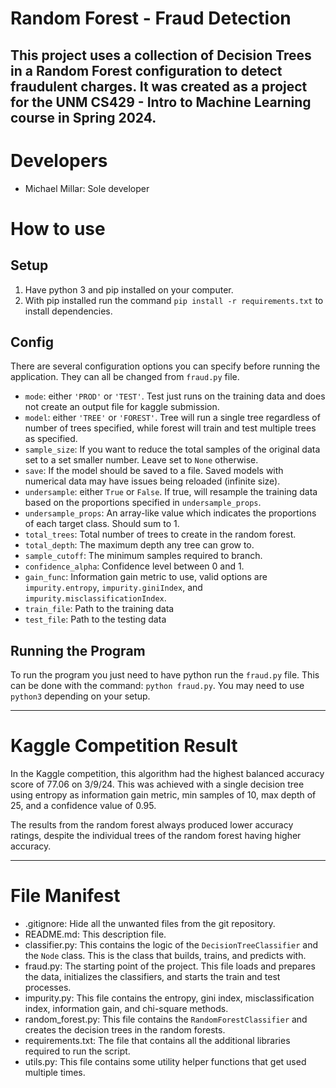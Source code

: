 # Random Forest - Fraud Detection
This project uses a collection of Decision Trees in a Random Forest configuration to detect fraudulent charges. It was created as a project for the UNM CS429 - Intro to Machine Learning course in Spring 2024.
---
# Developers
- Michael Millar: Sole developer

# How to use
## Setup
1) Have python 3 and pip installed on your computer.
2) With pip installed run the command `pip install -r requirements.txt` to install dependencies.

## Config
There are several configuration options you can specify before running the application. They can all be changed from `fraud.py` file.
- `mode`: either `'PROD'` or `'TEST'`. Test just runs on the training data and does not create an output file for kaggle submission.
- `model`: either `'TREE'` or `'FOREST'`. Tree will run a single tree regardless of number of trees specified, while forest will train and test multiple trees as specified.
- `sample_size`: If you want to reduce the total samples of the original data set to a set smaller number. Leave set to `None` otherwise.
- `save`: If the model should be saved to a file. Saved models with numerical data may have issues being reloaded (infinite size).
- `undersample`: either `True` or `False`. If true, will resample the training data based on the proportions specified in `undersample_props`.
- `undersample_props`: An array-like value which indicates the proportions of each target class. Should sum to 1.
- `total_trees`: Total number of trees to create in the random forest.
- `total_depth`: The maximum depth any tree can grow to.
- `sample_cutoff`: The minimum samples required to branch.
- `confidence_alpha`: Confidence level between 0 and 1.
- `gain_func`: Information gain metric to use, valid options are `impurity.entropy`, `impurity.giniIndex`, and `impurity.misclassificationIndex`.
- `train_file`: Path to the training data
- `test_file`: Path to the testing data

## Running the Program
To run the program you just need to have python run the `fraud.py` file. This can be done with the command: `python fraud.py`. You may need to use `python3` depending on your setup.

---
# Kaggle Competition Result
In the Kaggle competition, this algorithm had the highest balanced accuracy score of 77.06 on 3/9/24. This was achieved with a single decision tree using entropy as information gain metric, min samples of 10, max depth of 25, and a confidence value of 0.95.

The results from the random forest always produced lower accuracy ratings, despite the individual trees of the random forest having higher accuracy.

---
# File Manifest
- .gitignore: Hide all the unwanted files from the git repository.
- README.md: This description file.
- classifier.py: This contains the logic of the `DecisionTreeClassifier` and the `Node` class. This is the class that builds, trains, and predicts with.
- fraud.py: The starting point of the project. This file loads and prepares the data, initializes the classifiers, and starts the train and test processes.
- impurity.py: This file contains the entropy, gini index, misclassification index, information gain, and chi-square methods.
- random_forest.py: This file contains the `RandomForestClassifier` and creates the decision trees in the random forests.
- requirements.txt: The file that contains all the additional libraries required to run the script.
- utils.py: This file contains some utility helper functions that get used multiple times.